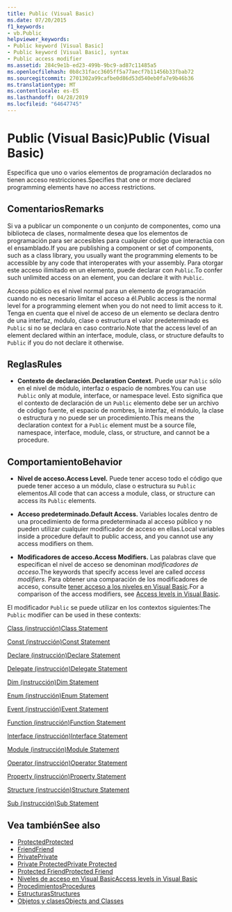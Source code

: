 ```yaml
---
title: Public (Visual Basic)
ms.date: 07/20/2015
f1_keywords:
- vb.Public
helpviewer_keywords:
- Public keyword [Visual Basic]
- Public keyword [Visual Basic], syntax
- Public access modifier
ms.assetid: 284c9e1b-ed23-499b-9bc9-ad87c11485a5
ms.openlocfilehash: 0b8c31facc3605ff5a77aecf7b11456b33fbab72
ms.sourcegitcommit: 2701302a99cafbe0d86d53d540eb0fa7e9b46b36
ms.translationtype: MT
ms.contentlocale: es-ES
ms.lasthandoff: 04/28/2019
ms.locfileid: "64647745"
---
```

# <a name="public-visual-basic"></a><span data-ttu-id="9d4dd-102">Public (Visual Basic)</span><span class="sxs-lookup"><span data-stu-id="9d4dd-102">Public (Visual Basic)</span></span>
<span data-ttu-id="9d4dd-103">Especifica que uno o varios elementos de programación declarados no tienen acceso restricciones.</span><span class="sxs-lookup"><span data-stu-id="9d4dd-103">Specifies that one or more declared programming elements have no access restrictions.</span></span>  
  
## <a name="remarks"></a><span data-ttu-id="9d4dd-104">Comentarios</span><span class="sxs-lookup"><span data-stu-id="9d4dd-104">Remarks</span></span>  
 <span data-ttu-id="9d4dd-105">Si va a publicar un componente o un conjunto de componentes, como una biblioteca de clases, normalmente desea que los elementos de programación para ser accesibles para cualquier código que interactúa con el ensamblado.</span><span class="sxs-lookup"><span data-stu-id="9d4dd-105">If you are publishing a component or set of components, such as a class library, you usually want the programming elements to be accessible by any code that interoperates with your assembly.</span></span> <span data-ttu-id="9d4dd-106">Para otorgar este acceso ilimitado en un elemento, puede declarar con `Public`.</span><span class="sxs-lookup"><span data-stu-id="9d4dd-106">To confer such unlimited access on an element, you can declare it with `Public`.</span></span>  
  
 <span data-ttu-id="9d4dd-107">Acceso público es el nivel normal para un elemento de programación cuando no es necesario limitar el acceso a él.</span><span class="sxs-lookup"><span data-stu-id="9d4dd-107">Public access is the normal level for a programming element when you do not need to limit access to it.</span></span> <span data-ttu-id="9d4dd-108">Tenga en cuenta que el nivel de acceso de un elemento se declara dentro de una interfaz, módulo, clase o estructura el valor predeterminado es `Public` si no se declara en caso contrario.</span><span class="sxs-lookup"><span data-stu-id="9d4dd-108">Note that the access level of an element declared within an interface, module, class, or structure defaults to `Public` if you do not declare it otherwise.</span></span>  
  
## <a name="rules"></a><span data-ttu-id="9d4dd-109">Reglas</span><span class="sxs-lookup"><span data-stu-id="9d4dd-109">Rules</span></span>  
  
- <span data-ttu-id="9d4dd-110">**Contexto de declaración.**</span><span class="sxs-lookup"><span data-stu-id="9d4dd-110">**Declaration Context.**</span></span> <span data-ttu-id="9d4dd-111">Puede usar `Public` sólo en el nivel de módulo, interfaz o espacio de nombres.</span><span class="sxs-lookup"><span data-stu-id="9d4dd-111">You can use `Public` only at module, interface, or namespace level.</span></span> <span data-ttu-id="9d4dd-112">Esto significa que el contexto de declaración de un `Public` elemento debe ser un archivo de código fuente, el espacio de nombres, la interfaz, el módulo, la clase o estructura y no puede ser un procedimiento.</span><span class="sxs-lookup"><span data-stu-id="9d4dd-112">This means the declaration context for a `Public` element must be a source file, namespace, interface, module, class, or structure, and cannot be a procedure.</span></span>  
  
## <a name="behavior"></a><span data-ttu-id="9d4dd-113">Comportamiento</span><span class="sxs-lookup"><span data-stu-id="9d4dd-113">Behavior</span></span>  
  
- <span data-ttu-id="9d4dd-114">**Nivel de acceso.**</span><span class="sxs-lookup"><span data-stu-id="9d4dd-114">**Access Level.**</span></span> <span data-ttu-id="9d4dd-115">Puede tener acceso todo el código que puede tener acceso a un módulo, clase o estructura su `Public` elementos.</span><span class="sxs-lookup"><span data-stu-id="9d4dd-115">All code that can access a module, class, or structure can access its `Public` elements.</span></span>  
  
- <span data-ttu-id="9d4dd-116">**Acceso predeterminado.**</span><span class="sxs-lookup"><span data-stu-id="9d4dd-116">**Default Access.**</span></span> <span data-ttu-id="9d4dd-117">Variables locales dentro de una procedimiento de forma predeterminada al acceso público y no pueden utilizar cualquier modificador de acceso en ellas.</span><span class="sxs-lookup"><span data-stu-id="9d4dd-117">Local variables inside a procedure default to public access, and you cannot use any access modifiers on them.</span></span>  
  
- <span data-ttu-id="9d4dd-118">**Modificadores de acceso.**</span><span class="sxs-lookup"><span data-stu-id="9d4dd-118">**Access Modifiers.**</span></span> <span data-ttu-id="9d4dd-119">Las palabras clave que especifican el nivel de acceso se denominan *modificadores de acceso*.</span><span class="sxs-lookup"><span data-stu-id="9d4dd-119">The keywords that specify access level are called *access modifiers*.</span></span> <span data-ttu-id="9d4dd-120">Para obtener una comparación de los modificadores de acceso, consulte [tener acceso a los niveles en Visual Basic](../../../visual-basic/programming-guide/language-features/declared-elements/access-levels.md).</span><span class="sxs-lookup"><span data-stu-id="9d4dd-120">For a comparison of the access modifiers, see [Access levels in Visual Basic](../../../visual-basic/programming-guide/language-features/declared-elements/access-levels.md).</span></span>  
  
 <span data-ttu-id="9d4dd-121">El modificador `Public` se puede utilizar en los contextos siguientes:</span><span class="sxs-lookup"><span data-stu-id="9d4dd-121">The `Public` modifier can be used in these contexts:</span></span>  
  
 [<span data-ttu-id="9d4dd-122">Class (instrucción)</span><span class="sxs-lookup"><span data-stu-id="9d4dd-122">Class Statement</span></span>](../../../visual-basic/language-reference/statements/class-statement.md)  
  
 [<span data-ttu-id="9d4dd-123">Const (instrucción)</span><span class="sxs-lookup"><span data-stu-id="9d4dd-123">Const Statement</span></span>](../../../visual-basic/language-reference/statements/const-statement.md)  
  
 [<span data-ttu-id="9d4dd-124">Declare (instrucción)</span><span class="sxs-lookup"><span data-stu-id="9d4dd-124">Declare Statement</span></span>](../../../visual-basic/language-reference/statements/declare-statement.md)  
  
 [<span data-ttu-id="9d4dd-125">Delegate (instrucción)</span><span class="sxs-lookup"><span data-stu-id="9d4dd-125">Delegate Statement</span></span>](../../../visual-basic/language-reference/statements/delegate-statement.md)  
  
 [<span data-ttu-id="9d4dd-126">Dim (instrucción)</span><span class="sxs-lookup"><span data-stu-id="9d4dd-126">Dim Statement</span></span>](../../../visual-basic/language-reference/statements/dim-statement.md)  
  
 [<span data-ttu-id="9d4dd-127">Enum (instrucción)</span><span class="sxs-lookup"><span data-stu-id="9d4dd-127">Enum Statement</span></span>](../../../visual-basic/language-reference/statements/enum-statement.md)  
  
 [<span data-ttu-id="9d4dd-128">Event (instrucción)</span><span class="sxs-lookup"><span data-stu-id="9d4dd-128">Event Statement</span></span>](../../../visual-basic/language-reference/statements/event-statement.md)  
  
 [<span data-ttu-id="9d4dd-129">Function (instrucción)</span><span class="sxs-lookup"><span data-stu-id="9d4dd-129">Function Statement</span></span>](../../../visual-basic/language-reference/statements/function-statement.md)  
  
 [<span data-ttu-id="9d4dd-130">Interface (instrucción)</span><span class="sxs-lookup"><span data-stu-id="9d4dd-130">Interface Statement</span></span>](../../../visual-basic/language-reference/statements/interface-statement.md)  
  
 [<span data-ttu-id="9d4dd-131">Module (instrucción)</span><span class="sxs-lookup"><span data-stu-id="9d4dd-131">Module Statement</span></span>](../../../visual-basic/language-reference/statements/module-statement.md)  
  
 [<span data-ttu-id="9d4dd-132">Operator (instrucción)</span><span class="sxs-lookup"><span data-stu-id="9d4dd-132">Operator Statement</span></span>](../../../visual-basic/language-reference/statements/operator-statement.md)  
  
 [<span data-ttu-id="9d4dd-133">Property (instrucción)</span><span class="sxs-lookup"><span data-stu-id="9d4dd-133">Property Statement</span></span>](../../../visual-basic/language-reference/statements/property-statement.md)  
  
 [<span data-ttu-id="9d4dd-134">Structure (instrucción)</span><span class="sxs-lookup"><span data-stu-id="9d4dd-134">Structure Statement</span></span>](../../../visual-basic/language-reference/statements/structure-statement.md)  
  
 [<span data-ttu-id="9d4dd-135">Sub (instrucción)</span><span class="sxs-lookup"><span data-stu-id="9d4dd-135">Sub Statement</span></span>](../../../visual-basic/language-reference/statements/sub-statement.md)  
  
## <a name="see-also"></a><span data-ttu-id="9d4dd-136">Vea también</span><span class="sxs-lookup"><span data-stu-id="9d4dd-136">See also</span></span>

- [<span data-ttu-id="9d4dd-137">Protected</span><span class="sxs-lookup"><span data-stu-id="9d4dd-137">Protected</span></span>](../../../visual-basic/language-reference/modifiers/protected.md)
- [<span data-ttu-id="9d4dd-138">Friend</span><span class="sxs-lookup"><span data-stu-id="9d4dd-138">Friend</span></span>](../../../visual-basic/language-reference/modifiers/friend.md)
- [<span data-ttu-id="9d4dd-139">Private</span><span class="sxs-lookup"><span data-stu-id="9d4dd-139">Private</span></span>](../../../visual-basic/language-reference/modifiers/private.md)
- [<span data-ttu-id="9d4dd-140">Private Protected</span><span class="sxs-lookup"><span data-stu-id="9d4dd-140">Private Protected</span></span>](private-protected.md)
- [<span data-ttu-id="9d4dd-141">Protected Friend</span><span class="sxs-lookup"><span data-stu-id="9d4dd-141">Protected Friend</span></span>](protected-friend.md)
- [<span data-ttu-id="9d4dd-142">Niveles de acceso en Visual Basic</span><span class="sxs-lookup"><span data-stu-id="9d4dd-142">Access levels in Visual Basic</span></span>](../../../visual-basic/programming-guide/language-features/declared-elements/access-levels.md)
- [<span data-ttu-id="9d4dd-143">Procedimientos</span><span class="sxs-lookup"><span data-stu-id="9d4dd-143">Procedures</span></span>](../../../visual-basic/programming-guide/language-features/procedures/index.md)
- [<span data-ttu-id="9d4dd-144">Estructuras</span><span class="sxs-lookup"><span data-stu-id="9d4dd-144">Structures</span></span>](../../../visual-basic/programming-guide/language-features/data-types/structures.md)
- [<span data-ttu-id="9d4dd-145">Objetos y clases</span><span class="sxs-lookup"><span data-stu-id="9d4dd-145">Objects and Classes</span></span>](../../../visual-basic/programming-guide/language-features/objects-and-classes/index.md)
